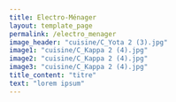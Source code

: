 ```yaml
---
title: Electro-Ménager
layout: template_page
permalink: /electro_menager
image_header: "cuisine/C_Yota 2 (3).jpg"
image1: "cuisine/C_Kappa 2 (4).jpg"
image2: "cuisine/C_Kappa 2 (4).jpg"
image3: "cuisine/C_Kappa 2 (4).jpg"
title_content: "titre"
text: "lorem ipsum"
---
```



